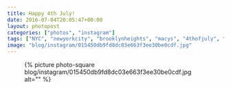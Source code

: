 ```yaml
---
title: Happy 4th July!
date: 2016-07-04T20:05:47+00:00
layout: photopost
categories: ["photos", "instagram"]
tags: ["NYC", "newyorkcity", "brooklynheights", "macys", "4thofjuly", "independenceday", "fireworks", "color"]
image: "blog/instagram/015450db9fd8dc03e663f3ee30be0cdf.jpg"
---
```


<figure class="photo photo--square">
  {% picture photo-square blog/instagram/015450db9fd8dc03e663f3ee30be0cdf.jpg alt="" %}
</figure>


